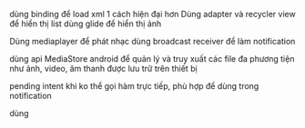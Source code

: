 dùng binding để load xml 1 cách hiện đại hơn
Dùng adapter và recycler view để hiển thị list
dùng glide để hiển thị ảnh

Dùng mediaplayer để phát nhạc
dùng broadcast receiver để làm notification

dùng api MediaStore android để quản lý và truy xuất các file đa phương tiện như ảnh, video, âm thanh được lưu trữ trên thiết bị

pending intent khi ko thể gọi hàm trực tiếp, phù hợp để dùng trong notification

dùng 